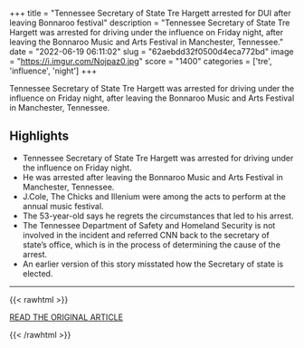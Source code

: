 +++
title = "Tennessee Secretary of State Tre Hargett arrested for DUI after leaving Bonnaroo festival"
description = "Tennessee Secretary of State Tre Hargett was arrested for driving under the influence on Friday night, after leaving the Bonnaroo Music and Arts Festival in Manchester, Tennessee."
date = "2022-06-19 06:11:02"
slug = "62aebdd32f0500d4eca772bd"
image = "https://i.imgur.com/Nojpaz0.jpg"
score = "1400"
categories = ['tre', 'influence', 'night']
+++

Tennessee Secretary of State Tre Hargett was arrested for driving under the influence on Friday night, after leaving the Bonnaroo Music and Arts Festival in Manchester, Tennessee.

## Highlights

- Tennessee Secretary of State Tre Hargett was arrested for driving under the influence on Friday night.
- He was arrested after leaving the Bonnaroo Music and Arts Festival in Manchester, Tennessee.
- J.Cole, The Chicks and Illenium were among the acts to perform at the annual music festival.
- The 53-year-old says he regrets the circumstances that led to his arrest.
- The Tennessee Department of Safety and Homeland Security is not involved in the incident and referred CNN back to the secretary of state’s office, which is in the process of determining the cause of the arrest.
- An earlier version of this story misstated how the Secretary of state is elected.

---

{{< rawhtml >}}
  <p class="article-category">
    <a target="_blank" href="https://www.cnn.com/2022/06/18/us/tre-hargett-arrested-for-dui-after-leaving-bonnaroo-festival/index.html">READ THE ORIGINAL ARTICLE</a>
  </p>
{{< /rawhtml >}}
